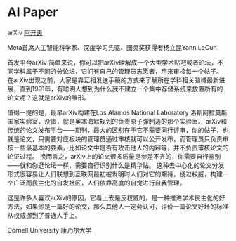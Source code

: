 # AI Paper 

arXiv [阿开夫 ](https://arxiv.org/)

Meta首席人工智能科学家、深度学习先驱、图灵奖获得者杨立昆Yann LeCun


首发平台arXiv
简单来说，你可以把arXiv理解成一个大型学术贴吧或者论坛，不同学科属于不同的分论坛，它们有自己的管理员志愿者，用来审核每一个帖子。
在arXiv出现之前，大家是靠互相发送手稿的方式来了解所在学科相关领域最新进展，直到1991年，有聪明人想到为什么我不建立一个集中存储系统来放置所有的论文呢？这就是arXiv的雏形。

值得一提的是，最早arXiv构建在Los Alamos National Laboratory 洛斯阿拉莫斯国家实验室，没错，就是奥本海默规划的负责原子弹制造的那个实验室。
arXiv和传统的论文发布平台——期刊，最大的区别在于它不需要同行评审，你的帖子，也就是论文，只需要对应板块的管理员通过审核就可以公开发布，而管理员只负责审核一些最基本的要素，比如论文中是否有攻击他人的内容等，并不负责审核论文的论证过程。
换而言之，arXiv上的论文很多质量是参差不齐的，你需要自行鉴别——就和你逛论坛一样，需要自行识别什么是精华贴。
这种去中心化的论文分发形式很容易让人们联想到互联网最初被发明时人们对它的期待，绕过权威，构建一个广泛而民主化的自发社区，人们依靠高度的自觉进行自我管理。

这是许多人喜欢arXiv的原因，它看上去是反权威的，是一种推进学术民主化的好方法，如果你是一篇好的论文，那么其他人一定会认可，评价一篇论文好坏的标准从权威挪到了普通人手上。

Cornell University  康乃尔大学

